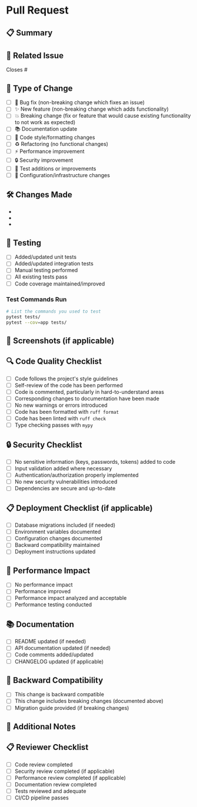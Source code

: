 # Pull Request

## 📋 Summary
<!-- Provide a brief description of your changes -->

## 🔗 Related Issue
<!-- Link to the issue this PR addresses -->
Closes #

## 🎯 Type of Change
<!-- Mark the relevant option with an "x" -->
- [ ] 🐛 Bug fix (non-breaking change which fixes an issue)
- [ ] ✨ New feature (non-breaking change which adds functionality)
- [ ] 💥 Breaking change (fix or feature that would cause existing functionality to not work as expected)
- [ ] 📚 Documentation update
- [ ] 🎨 Code style/formatting changes
- [ ] ♻️ Refactoring (no functional changes)
- [ ] ⚡ Performance improvement
- [ ] 🔒 Security improvement
- [ ] 🧪 Test additions or improvements
- [ ] 🔧 Configuration/infrastructure changes

## 🛠 Changes Made
<!-- Describe the changes in detail -->
- 
- 
- 

## 🧪 Testing
<!-- Describe how you tested your changes -->
- [ ] Added/updated unit tests
- [ ] Added/updated integration tests
- [ ] Manual testing performed
- [ ] All existing tests pass
- [ ] Code coverage maintained/improved

### Test Commands Run
```bash
# List the commands you used to test
pytest tests/
pytest --cov=app tests/
```

## 📸 Screenshots (if applicable)
<!-- Add screenshots to help explain your changes -->

## 🔍 Code Quality Checklist
- [ ] Code follows the project's style guidelines
- [ ] Self-review of the code has been performed
- [ ] Code is commented, particularly in hard-to-understand areas
- [ ] Corresponding changes to documentation have been made
- [ ] No new warnings or errors introduced
- [ ] Code has been formatted with `ruff format`
- [ ] Code has been linted with `ruff check`
- [ ] Type checking passes with `mypy`

## 🔒 Security Checklist
- [ ] No sensitive information (keys, passwords, tokens) added to code
- [ ] Input validation added where necessary
- [ ] Authentication/authorization properly implemented
- [ ] No new security vulnerabilities introduced
- [ ] Dependencies are secure and up-to-date

## 📋 Deployment Checklist (if applicable)
- [ ] Database migrations included (if needed)
- [ ] Environment variables documented
- [ ] Configuration changes documented
- [ ] Backward compatibility maintained
- [ ] Deployment instructions updated

## 🚀 Performance Impact
<!-- Describe any performance implications -->
- [ ] No performance impact
- [ ] Performance improved
- [ ] Performance impact analyzed and acceptable
- [ ] Performance testing conducted

## 📚 Documentation
- [ ] README updated (if needed)
- [ ] API documentation updated (if needed)
- [ ] Code comments added/updated
- [ ] CHANGELOG updated (if applicable)

## 🔄 Backward Compatibility
- [ ] This change is backward compatible
- [ ] This change includes breaking changes (documented above)
- [ ] Migration guide provided (if breaking changes)

## 📝 Additional Notes
<!-- Any additional information for reviewers -->

## 📋 Reviewer Checklist
<!-- For reviewers - do not modify -->
- [ ] Code review completed
- [ ] Security review completed (if applicable)
- [ ] Performance review completed (if applicable)
- [ ] Documentation review completed
- [ ] Tests reviewed and adequate
- [ ] CI/CD pipeline passes